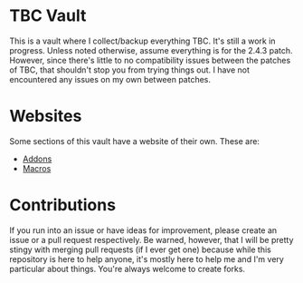 # TBC Vault

This is a vault where I collect/backup everything TBC. It's still a work in progress. Unless noted otherwise, assume everything is for the 2.4.3 patch. However, since there's little to no compatibility issues between the patches of TBC, that shouldn't stop you from trying things out. I have not encountered any issues on my own between patches.

# Websites

Some sections of this vault have a website of their own. These are:

- [Addons](https://wowvault.github.io/tbc/addons)
- [Macros](https://wowvault.github.io/tbc/macros)

# Contributions

If you run into an issue or have ideas for improvement, please create an issue or a pull request respectively. Be warned, however, that I will be pretty stingy with merging pull requests (if I ever get one) because while this repository is here to help anyone, it's mostly here to help me and I'm very particular about things. You're always welcome to create forks.